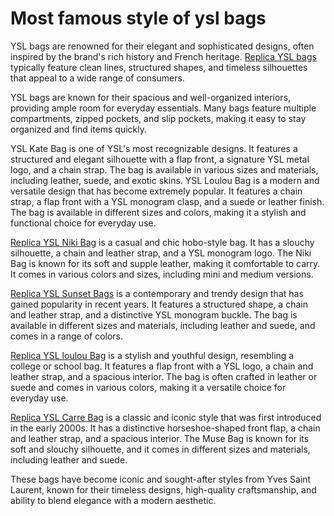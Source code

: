 # Most famous style of ysl bags

YSL bags are renowned for their elegant and sophisticated designs, often inspired by the brand's rich history and French heritage. [Replica YSL bags](https://www.modevalley.cn/saint-laurent) typically feature clean lines, structured shapes, and timeless silhouettes that appeal to a wide range of consumers.

YSL bags are known for their spacious and well-organized interiors, providing ample room for everyday essentials. Many bags feature multiple compartments, zipped pockets, and slip pockets, making it easy to stay organized and find items quickly.

YSL Kate Bag is one of YSL's most recognizable designs. It features a structured and elegant silhouette with a flap front, a signature YSL metal logo, and a chain strap. The bag is available in various sizes and materials, including leather, suede, and exotic skins. YSL Loulou Bag is a modern and versatile design that has become extremely popular. It features a chain strap, a flap front with a YSL monogram clasp, and a suede or leather finish. The bag is available in different sizes and colors, making it a stylish and functional choice for everyday use.

[Replica YSL Niki Bag](https://www.modevalley.cn/ysl-niki) is a casual and chic hobo-style bag. It has a slouchy silhouette, a chain and leather strap, and a YSL monogram logo. The Niki Bag is known for its soft and supple leather, making it comfortable to carry. It comes in various colors and sizes, including mini and medium versions.

[Replica YSL Sunset Bags](https://www.modevalley.cn/ysl-sunset-bags) is a contemporary and trendy design that has gained popularity in recent years. It features a structured shape, a chain and leather strap, and a distinctive YSL monogram buckle. The bag is available in different sizes and materials, including leather and suede, and comes in a range of colors.

[Replica YSL loulou Bag](https://www.modevalley.cn/ysl-loulou-bags) is a stylish and youthful design, resembling a college or school bag. It features a flap front with a YSL logo, a chain and leather strap, and a spacious interior. The bag is often crafted in leather or suede and comes in various colors, making it a versatile choice for everyday use.

[Replica YSL Carre Bag](https://www.modevalley.cn/ysl-carre-bags) is a classic and iconic style that was first introduced in the early 2000s. It has a distinctive horseshoe-shaped front flap, a chain and leather strap, and a spacious interior. The Muse Bag is known for its soft and slouchy silhouette, and it comes in different sizes and materials, including leather and suede.

These bags have become iconic and sought-after styles from Yves Saint Laurent, known for their timeless designs, high-quality craftsmanship, and ability to blend elegance with a modern aesthetic.

